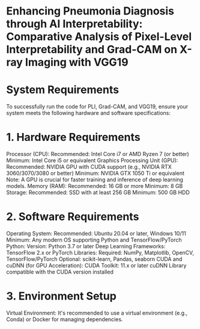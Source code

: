 # Enhancing Pneumonia Diagnosis through AI Interpretability: Comparative Analysis of Pixel-Level Interpretability and Grad-CAM on X-ray Imaging with VGG19
# System Requirements
To successfully run the code for PLI, Grad-CAM, and VGG19, ensure your system meets the following hardware and software specifications:

# 1. Hardware Requirements
Processor (CPU):
Recommended: Intel Core i7 or AMD Ryzen 7 (or better)
Minimum: Intel Core i5 or equivalent
Graphics Processing Unit (GPU):
Recommended: NVIDIA GPU with CUDA support (e.g., NVIDIA RTX 3060/3070/3080 or better)
Minimum: NVIDIA GTX 1050 Ti or equivalent
Note: A GPU is crucial for faster training and inference of deep learning models.
Memory (RAM):
Recommended: 16 GB or more
Minimum: 8 GB
Storage:
Recommended: SSD with at least 256 GB
Minimum: 500 GB HDD
# 2. Software Requirements
Operating System:
Recommended: Ubuntu 20.04 or later, Windows 10/11
Minimum: Any modern OS supporting Python and TensorFlow/PyTorch
Python:
Version: Python 3.7 or later
Deep Learning Frameworks:
TensorFlow 2.x or PyTorch
Libraries:
Required: NumPy, Matplotlib, OpenCV, TensorFlow/PyTorch
Optional: scikit-learn, Pandas, seaborn
CUDA and cuDNN (for GPU Acceleration):
CUDA Toolkit: 11.x or later
cuDNN Library compatible with the CUDA version installed
# 3. Environment Setup
Virtual Environment:
It's recommended to use a virtual environment (e.g., Conda) or Docker for managing dependencies.
